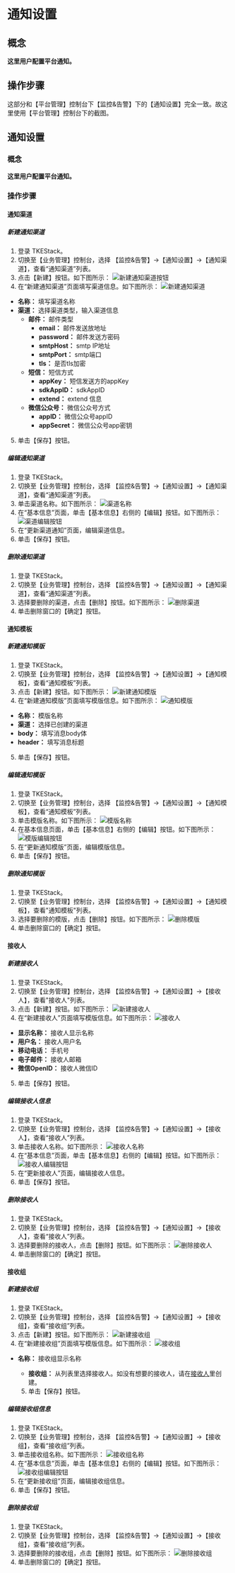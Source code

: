 # 通知设置
## 概念
**这里用户配置平台通知。**

## 操作步骤

这部分和【平台管理】控制台下【监控&告警】下的【通知设置】完全一致。故这里使用【平台管理】控制台下的截图。

## 通知设置

### 概念

**这里用户配置平台通知。**

### 操作步骤

#### 通知渠道

##### 新建通知渠道

  1. 登录 TKEStack。
  2. 切换至【业务管理】控制台，选择 【监控&告警】->【通知设置】->【通知渠道】，查看“通知渠道”列表。
  3. 点击【新建】按钮。如下图所示：
     ![新建通知渠道按钮](../../../../../images/新建通知渠道按钮.png)
  4. 在“新建通知渠道”页面填写渠道信息。如下图所示：
     ![新建通知渠道](../../../../../images/新建通知渠道.png)

   + **名称：** 填写渠道名称
   + **渠道：** 选择渠道类型，输入渠道信息
     + **邮件：** 邮件类型
       + **email：** 邮件发送放地址
       + **password：** 邮件发送方密码
       + **smtpHost：** smtp IP地址
       + **smtpPort：** smtp端口
       + **tls：**  是否tls加密
     + **短信：** 短信方式
       + **appKey：** 短信发送方的appKey
       + **sdkAppID：** sdkAppID
       + **extend：** extend 信息
     + **微信公众号：** 微信公众号方式
       + **appID：** 微信公众号appID
       + **appSecret：** 微信公众号app密钥

5. 单击【保存】按钮。

##### 编辑通知渠道

  1. 登录 TKEStack。
  2. 切换至【业务管理】控制台，选择 【监控&告警】->【通知设置】->【通知渠道】，查看“通知渠道”列表。
  3. 单击渠道名称。如下图所示：
     ![渠道名称](../../../../../images/渠道名称.png)
  4. 在“基本信息”页面，单击【基本信息】右侧的【编辑】按钮。如下图所示：
     ![渠道编辑按钮](../../../../../images/渠道编辑按钮.png)
  5. 在“更新渠道通知”页面，编辑渠道信息。
  6. 单击【保存】按钮。

##### 删除通知渠道

  1. 登录 TKEStack。
  2. 切换至【业务管理】控制台，选择 【监控&告警】->【通知设置】->【通知渠道】，查看“通知渠道”列表。
  3. 选择要删除的渠道，点击【删除】按钮。如下图所示：
     ![删除渠道](../../../../../images/删除渠道.png)
  4. 单击删除窗口的【确定】按钮。

#### 通知模板

##### 新建通知模版

  1. 登录 TKEStack。
  2. 切换至【业务管理】控制台，选择 【监控&告警】->【通知设置】->【通知模板】，查看“通知模板”列表。
  3. 点击【新建】按钮。如下图所示：
     ![新建通知模版](../../../../../images/新建通知模版.png)
  4. 在“新建通知模版”页面填写模版信息。如下图所示：
     ![通知模版](../../../../../images/通知模版.png)

 + **名称：** 模版名称
 + **渠道：** 选择已创建的渠道
 + **body：** 填写消息body体
 + **header：** 填写消息标题

  5. 单击【保存】按钮。

##### 编辑通知模版

  1. 登录 TKEStack。
  2. 切换至【业务管理】控制台，选择 【监控&告警】->【通知设置】->【通知模板】，查看“通知模板”列表。
  3. 单击模版名称。如下图所示：
     ![模版名称](../../../../../images/模版名称.png)
  4. 在基本信息页面，单击【基本信息】右侧的【编辑】按钮。如下图所示：
     ![模版编辑按钮](../../../../../images/模版编辑按钮.png)
  5. 在“更新通知模版”页面，编辑模版信息。
  6. 单击【保存】按钮。

##### 删除通知模版

  1. 登录 TKEStack。
  2. 切换至【业务管理】控制台，选择 【监控&告警】->【通知设置】->【通知模板】，查看"通知模板"列表。
  3. 选择要删除的模版，点击【删除】按钮。如下图所示：
     ![删除模版](../../../../../images/删除模版.png)
  4. 单击删除窗口的【确定】按钮。

#### 接收人

##### 新建接收人

  1. 登录 TKEStack。
  2. 切换至【业务管理】控制台，选择 【监控&告警】->【通知设置】->【接收人】，查看"接收人"列表。
  3. 点击【新建】按钮。如下图所示：
     ![新建接收人](../../../../../images/新建接收人.png)
  4. 在“新建接收人”页面填写模版信息。如下图所示：
     ![接收人](../../../../../images/接收人.png)

 + **显示名称：** 接收人显示名称
 + **用户名：** 接收人用户名
 + **移动电话：** 手机号
 + **电子邮件：** 接收人邮箱
 + **微信OpenID：** 接收人微信ID

  5. 单击【保存】按钮。

##### 编辑接收人信息

  1. 登录 TKEStack。
  2. 切换至【业务管理】控制台，选择 【监控&告警】->【通知设置】->【接收人】，查看“接收人”列表。
  3. 单击接收人名称。如下图所示：
     ![接收人名称](../../../../../images/接收人名称.png)
  4. 在“基本信息”页面，单击【基本信息】右侧的【编辑】按钮。如下图所示：
     ![接收人编辑按钮](../../../../../images/接收人编辑按钮.png)
  5. 在“更新接收人”页面，编辑接收人信息。
  6. 单击【保存】按钮。

##### 删除接收人

  1. 登录 TKEStack。
  2. 切换至【业务管理】控制台，选择 【监控&告警】->【通知设置】->【接收人】，查看“接收人”列表。
  3. 选择要删除的接收人，点击【删除】按钮。如下图所示：
     ![删除接收人](../../../../../images/删除接收人.png)
  4. 单击删除窗口的【确定】按钮。

#### 接收组

##### 新建接收组

  1. 登录 TKEStack。
  2. 切换至【业务管理】控制台，选择 【监控&告警】->【通知设置】->【接收组】，查看“接收组”列表。
  3. 点击【新建】按钮。如下图所示：
     ![新建接收组](../../../../../images/新建接收组.png)
  4. 在“新建接收组”页面填写模版信息。如下图所示：
     ![接收组](../../../../../images/接收组.png)
* **名称：** 接收组显示名称
     * **接收组：** 从列表里选择接收人。如没有想要的接收人，请在[接收人](#接收人)里创建。
     
  5. 单击【保存】按钮。

##### 编辑接收组信息

  1. 登录 TKEStack。
  2. 切换至【业务管理】控制台，选择 【监控&告警】->【通知设置】->【接收组】，查看“接收组”列表。
  3. 单击接收组名称。如下图所示：
     ![接收组名称](../../../../../images/接收组名称.png)
  4. 在“基本信息”页面，单击【基本信息】右侧的【编辑】按钮。如下图所示：
     ![接收组编辑按钮](../../../../../images/接收组编辑按钮.png)
  5. 在“更新接收组”页面，编辑接收组信息。
  6. 单击【保存】按钮。

##### 删除接收组

  1. 登录 TKEStack。
  2. 切换至【业务管理】控制台，选择 【监控&告警】->【通知设置】->【接收组】，查看“接收组”列表。
  3. 选择要删除的接收组，点击【删除】按钮。如下图所示：
     ![删除接收组](../../../../../images/删除接收组.png)
  4. 单击删除窗口的【确定】按钮。